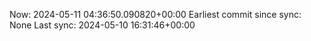 Now: 2024-05-11 04:36:50.090820+00:00 Earliest commit since sync: None Last sync: 2024-05-10 16:31:46+00:00
